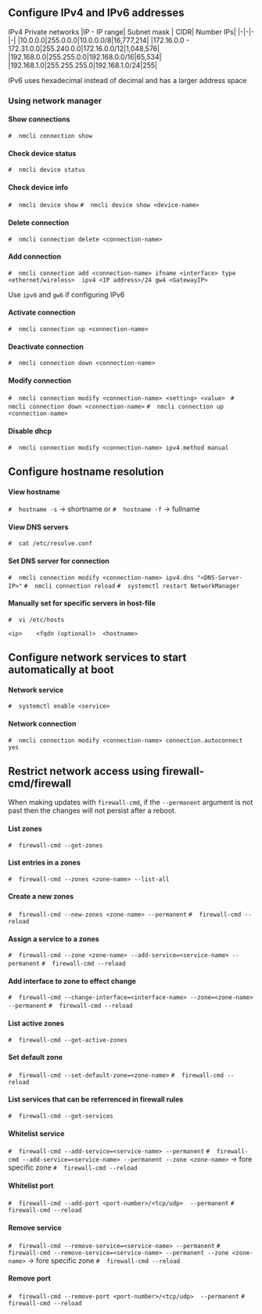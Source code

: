 ## Configure IPv4 and IPv6 addresses
IPv4 Private networks
|IP - IP range| Subnet mask | CIDR| Number IPs|
|-|-|-|-|
|10.0.0.0|255.0.0.0|10.0.0.0/8|16,777,214|
|172.16.0.0 - 172.31.0.0|255.240.0.0|172.16.0.0/12|1,048,576|
|192.168.0.0|255.255.0.0|192.168.0.0/16|65,534|
|192.168.1.0|255.255.255.0|192.168.1.0/24|255|

IPv6 uses hexadecimal instead of decimal and has a larger address space

### Using network manager
#### Show connections
`#  nmcli connection show`

#### Check device status
`#  nmcli device status`

#### Check device info
`#  nmcli device show`
`#  nmcli device show <device-name>`
#### Delete connection
`#  nmcli connection delete <connection-name>`

#### Add  connection
`#  nmcli connection add <connection-name> ifname <interface> type <ethernet/wireless>  ipv4 <IP address>/24 gw4 <GatewayIP>`

Use `ipv6` and `gw6` if configuring IPv6

#### Activate  connection
`#  nmcli connection up <connection-name>`

#### Deactivate  connection
`#  nmcli connection down <connection-name>`

#### Modify  connection
`#  nmcli connection modify <connection-name> <setting> <value> `
`#  nmcli connection down <connection-name>`
`#  nmcli connection up <connection-name>`

#### Disable dhcp
`#  nmcli connection modify <connection-name> ipv4.method manual `


## Configure hostname resolution
#### View hostname
`#  hostname -s` -> shortname
or
`#  hostname -f`   -> fullname

#### View DNS servers
`#  cat /etc/resolve.conf`

#### Set DNS server for connection
`#  nmcli connection modify <connection-name> ipv4.dns "<DNS-Server-IP>"`
`#  nmcli connection reload`
`#  systemctl restart NetworkManager`

#### Manually set for specific servers in host-file
`#  vi /etc/hosts`

```
<ip>    <fqdn (optional)>  <hostname>
```


## Configure network services to start automatically at boot

#### Network service
`#  systemctl enable <service>`

#### Network connection
`#  nmcli connection modify <connection-name> connection.autoconnect yes`

## Restrict network access using firewall-cmd/firewall

When making updates with `firewall-cmd`, if the `--permanent` argument is not past then the changes will not persist after a reboot.

#### List zones
`#  firewall-cmd --get-zones`

#### List entries in a zones
`#  firewall-cmd --zones <zone-name> --list-all`

#### Create a new zones
`#  firewall-cmd --new-zones <zone-name> --permanent`
`#  firewall-cmd --reload`

#### Assign a service to a zones
`#  firewall-cmd --zone <zone-name> --add-service=<service-name> --permanent`
`#  firewall-cmd --reload`

#### Add interface to zone to effect change
`#  firewall-cmd --change-interface=<interface-name> --zone=<zone-name> --permanent`
`#  firewall-cmd --reload`

#### List active zones
`#  firewall-cmd --get-active-zones`

#### Set default zone
`#  firewall-cmd --set-default-zone=<zone-name>`
`#  firewall-cmd --reload`

#### List services that can be referrenced in firewall rules
`#  firewall-cmd --get-services`

#### Whitelist service
`#  firewall-cmd --add-service=<service-name> --permanent`
`#  firewall-cmd --add-service=<service-name> --permanent --zone <zone-name>` -> fore specific zone
`#  firewall-cmd --reload`

#### Whitelist port
`#  firewall-cmd --add-port <port-number>/<tcp/udp>  --permanent`
`#  firewall-cmd --reload`


#### Remove service
`#  firewall-cmd --remove-service=<service-name> --permanent`
`#  firewall-cmd --remove-service=<service-name> --permanent --zone <zone-name>` -> fore specific zone
`#  firewall-cmd --reload`

#### Remove port
`#  firewall-cmd --remove-port <port-number>/<tcp/udp>  --permanent`
`#  firewall-cmd --reload`
